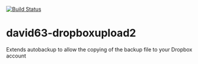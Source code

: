 [![Build Status](https://travis-ci.org/david63/david63-dropboxupload2.svg?branch=master)](https://travis-ci.org/david63/david63-dropboxupload2)

# david63-dropboxupload2
Extends autobackup to allow the copying of the backup file to your Dropbox account
